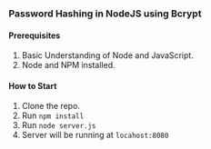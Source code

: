 ### Password Hashing in NodeJS using Bcrypt

#### Prerequisites

1. Basic Understanding of Node and JavaScript.
2. Node and NPM installed.

#### How to Start

1. Clone the repo. 
2. Run `npm install`
3. Run `node server.js`
4. Server will be running at `locahost:8080`
